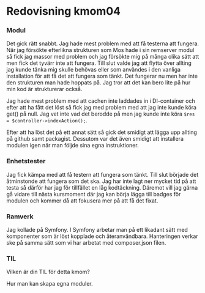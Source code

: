 ---
---
Redovisning kmom04
=========================

### Modul

Det gick rätt snabbt. Jag hade mest problem med att få testerna att fungera. När
jag försökte efterlikna strukturen som Mos hade i sin remserver modul så fick jag
massor med problem och jag försökte mig på många olika sätt att men fick det tyvärr
inte att fungera. Till slut valde jag att flytta över allting jag kunde tänka mig
skulle behövas eller som användes i den vanliga installation för att få det att fungera
som tänkt. Det fungerar nu men har inte den strukturen man hade hoppats på. Jag tror att
det kan bero lite på hur min kod är strukturerar också.

Jag hade mest problem med att cachen inte laddades in i DI-container och efter
att ha fått det löst så fick jag med problem med att jag inte kunde köra get() på
null. Jag vet inte vad det berodde på men jag kunde inte köra ```$res = $controller->indexAction();```.

Efter att ha löst det på ett annat sätt så gick det smidigt att lägga upp allting på github samt packagist. Dessutom var det även smidigt att installera modulen igen när man följde sina egna instruktioner.

### Enhetstester

Jag fick kämpa med att få testern att fungera som tänkt. Till slut började det åtminstonde att fungera som det ska. Jag har inte lagt ner mycket tid på att testa
så därför har jag för tillfället en låg kodtäckning. Däremot vill jag gärna gå vidare till nästa kursmoment där jag kan börja lägga till badges för modulen och kommer då att fokusera mer på att få det fixat.

### Ramverk

Jag kollade på Symfony. I Symfony arbetar man på ett likadant sätt med komponenter som är löst kopplade och återanvändbara. Hanteringen verkar ske på samma sätt som vi har arbetat med composer.json filen.


### TIL

Vilken är din TIL för detta kmom?

Hur man kan skapa egna moduler.
